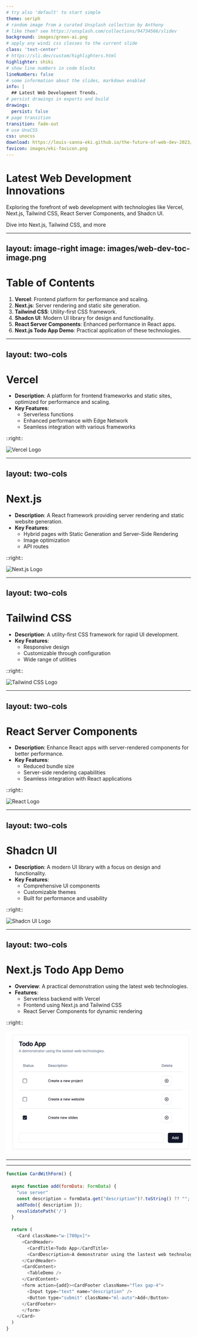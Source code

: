 ```yaml
---
# try also 'default' to start simple
theme: seriph
# random image from a curated Unsplash collection by Anthony
# like them? see https://unsplash.com/collections/94734566/slidev
background: images/green-ai.png
# apply any windi css classes to the current slide
class: 'text-center'
# https://sli.dev/custom/highlighters.html
highlighter: shiki
# show line numbers in code blocks
lineNumbers: false
# some information about the slides, markdown enabled
info: |
  ## Latest Web Development Trends.
# persist drawings in exports and build
drawings:
  persist: false
# page transition
transition: fade-out
# use UnoCSS
css: unocss
download: https://louis-sanna-eki.github.io/the-future-of-web-dev-2023/export/slides-export.pdf
favicon: images/eki-favicon.png
---
```


# Latest Web Development Innovations

Exploring the forefront of web development with technologies like Vercel, Next.js, Tailwind CSS, React Server Components, and Shadcn UI.

<div class="pt-12">
  <span @click="$slidev.nav.next" class="px-2 py-1 rounded cursor-pointer" hover="bg-white bg-opacity-10">
    Dive into Next.js, Tailwind CSS, and more <carbon:arrow-right class="inline"/>
  </span>
</div>

---
layout: image-right
image: images/web-dev-toc-image.png
---

# Table of Contents

1. **Vercel**: Frontend platform for performance and scaling.
2. **Next.js**: Server rendering and static site generation.
3. **Tailwind CSS**: Utility-first CSS framework.
5. **Shadcn UI**: Modern UI library for design and functionality.
4. **React Server Components**: Enhanced performance in React apps.
6. **Next.js Todo App Demo**: Practical application of these technologies.

---
layout: two-cols
---

# Vercel

- **Description**: A platform for frontend frameworks and static sites, optimized for performance and scaling.
- **Key Features**: 
  - Serverless functions
  - Enhanced performance with Edge Network
  - Seamless integration with various frameworks

::right::

![Vercel Logo](images/vercel-logo.png)

---
layout: two-cols
---

# Next.js

- **Description**: A React framework providing server rendering and static website generation.
- **Key Features**:
  - Hybrid pages with Static Generation and Server-Side Rendering
  - Image optimization
  - API routes

::right::

![Next.js Logo](images/nextjs-logo.png)

---
layout: two-cols
---

# Tailwind CSS

- **Description**: A utility-first CSS framework for rapid UI development.
- **Key Features**:
  - Responsive design
  - Customizable through configuration
  - Wide range of utilities

::right::

![Tailwind CSS Logo](images/tailwindcss-logo.png)

---
layout: two-cols
---

# React Server Components

- **Description**: Enhance React apps with server-rendered components for better performance.
- **Key Features**:
  - Reduced bundle size
  - Server-side rendering capabilities
  - Seamless integration with React applications

::right::

![React Logo](images/react-logo.png)

---
layout: two-cols
---

# Shadcn UI

- **Description**: A modern UI library with a focus on design and functionality.
- **Key Features**:
  - Comprehensive UI components
  - Customizable themes
  - Built for performance and usability

::right::

![Shadcn UI Logo](images/shadcn-ui-logo.png)

---
layout: two-cols
---

# Next.js Todo App Demo

- **Overview**: A practical demonstration using the latest web technologies.
- **Features**:
  - Serverless backend with Vercel
  - Frontend using Next.js and Tailwind CSS
  - React Server Components for dynamic rendering

::right::

[![Next.js Todo App](images/nextjs-todo-app-screenshot.png)](https://nextjs-todo-app-theta-flame.vercel.app/)

---
---

```javascript
function CardWithForm() {

  async function add(formData: FormData) {
    "use server"
    const description = formData.get("description")?.toString() ?? "";
    addTodo({ description });
    revalidatePath('/')
  }

  return (
    <Card className="w-[700px]">
      <CardHeader>
        <CardTitle>Todo App</CardTitle>
        <CardDescription>A demonstrator using the lastest web technologies.</CardDescription>
      </CardHeader>
      <CardContent>
        <TableDemo />
      </CardContent>
      <form action={add}><CardFooter className="flex gap-4">
        <Input type="text" name="description" />
        <Button type="submit" className="ml-auto">Add</Button>
      </CardFooter>
      </form>
    </Card>
  )
}
``````